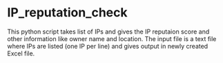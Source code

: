 # IP_reputation_check
This python script takes list of IPs and gives the IP reputaion score and other information like owner name and location. The input file is a text file where IPs are listed (one IP per line) and gives output in newly created Excel file.

